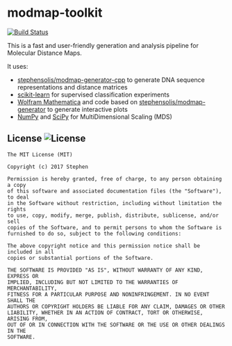 # modmap-toolkit

[![Build Status](https://travis-ci.org/stephensolis/modmap-toolkit.svg?branch=master)](https://travis-ci.org/stephensolis/modmap-toolkit)

This is a fast and user-friendly generation and analysis pipeline for Molecular Distance Maps.

It uses:

- [stephensolis/modmap-generator-cpp](https://github.com/stephensolis/modmap-generator-cpp) to generate DNA sequence representations and distance matrices
- [scikit-learn](http://scikit-learn.org) for supervised classification experiments
- [Wolfram Mathematica](https://www.wolfram.com/mathematica/) and code based on [stephensolis/modmap-generator](https://github.com/stephensolis/modmap-generator) to generate interactive plots
- [NumPy](http://www.numpy.org/) and [SciPy](https://www.scipy.org/) for MultiDimensional Scaling (MDS)

## License ![License](http://img.shields.io/:license-mit-blue.svg)

    The MIT License (MIT)

    Copyright (c) 2017 Stephen

    Permission is hereby granted, free of charge, to any person obtaining a copy
    of this software and associated documentation files (the "Software"), to deal
    in the Software without restriction, including without limitation the rights
    to use, copy, modify, merge, publish, distribute, sublicense, and/or sell
    copies of the Software, and to permit persons to whom the Software is
    furnished to do so, subject to the following conditions:

    The above copyright notice and this permission notice shall be included in all
    copies or substantial portions of the Software.

    THE SOFTWARE IS PROVIDED "AS IS", WITHOUT WARRANTY OF ANY KIND, EXPRESS OR
    IMPLIED, INCLUDING BUT NOT LIMITED TO THE WARRANTIES OF MERCHANTABILITY,
    FITNESS FOR A PARTICULAR PURPOSE AND NONINFRINGEMENT. IN NO EVENT SHALL THE
    AUTHORS OR COPYRIGHT HOLDERS BE LIABLE FOR ANY CLAIM, DAMAGES OR OTHER
    LIABILITY, WHETHER IN AN ACTION OF CONTRACT, TORT OR OTHERWISE, ARISING FROM,
    OUT OF OR IN CONNECTION WITH THE SOFTWARE OR THE USE OR OTHER DEALINGS IN THE
    SOFTWARE.
